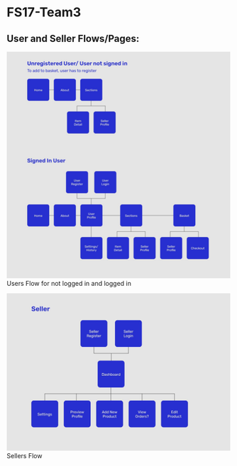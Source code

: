 # FS17-Team3

## User and Seller Flows/Pages:

![Users](README_Images/Users_Flow.jpg)
Users Flow for not logged in and logged in

![Sellers](README_Images/Sellers_Flow.jpg)
Sellers Flow
